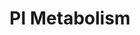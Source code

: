 ---
annotations:
- type: Pathway Ontology
  value: classic metabolic pathway
- type: Pathway Ontology
  value: lipid metabolic pathway
authors:
- ReactomeTeam
- Anwesha
- Ryanmiller
description: 'Phosphatidylinositol (PI), a membrane phospholipid, can be reversibly
  phosphorylated at the 3, 4, and 5 positions of the inositol ring to generate seven
  phosphoinositides: phosphatidylinositol 3-phosphate (PI3P), phosphatidylinositol
  4-phosphate (PI4P), phosphatidylinositol 5-phosphate (PI5P), phosphatidylinositol
  3,4-bisphosphate PI(3,4)P2, phosphatidylinositol 4,5-bisphosphate PI(4,5)P2, phosphatidylinositol
  3,5-bisphosphate PI(3,5)P2, and phosphatidylinositol 3,4,5-trisphosphate (PI(3,4,5)P3).
  These seven phosphoinositides, which are heterogeneously distributed within cells,
  can serve as signature components of different intracellular compartment membranes
  and so help to mediate specificity of membrane interactions. Phosphoinositide levels
  are tightly regulated spatially and temporally by the action of various kinases
  and phosphatases whilst PI(4,5)P2 is also a substrate for phospholipase C. The differential
  localisation of each of these enzymes on specific compartment membranes ensures
  maintenance of the heterogeneous distribution of phosphoinositides despite the continuous
  membrane flow from one compartment to another.<br><br>PI is primarily synthesised
  in the endoplasmic reticulum from where the phospholipid is exported to other compartments
  via membrane traffic or via cytosolic phospholipid transfer proteins. Phosphorylation
  of PI to PI4P primarily occurs in the Golgi, where PI4P plays an important role
  in the biogenesis of transport vesicles such as the secretory vesicle involved in
  its transport to the plasma membrane. At this place, PI4P has a major function acting
  as a precursor of PI(4,5)P2, which is located predominantly at this membrane. PI(4,5)P2
  binds and regulates a wide range of proteins that function on the cell surface and
  serves as a precursor for second messengers. Additionally, it helps define this
  membrane as a target for secretory vesicles, functions as a coreceptor in endocytic
  processes, and functions as a cofactor for actin nucleation.<br><br>At the plasma
  membrane, PI(4,5)P2 is further phosphorylated to PI(3,4,5)P3, another phosphoinositide
  with important signalling functions including stimulating cell survival and proliferation.
  The inositol 3-phosphatase, phosphatase and tensin homolog (PTEN) regenerates PI(4,5)P2,
  while the 5-phosphatases convert PI(3,4,5)P3 into the phosphoinositide, PI(3,4)P2,
  propagating the signal initiated by PI(3,4,5)P3. PI(3,4)P2 is further dephosphorylated
  in the endocytic pathway by inositol 4-phosphatases to PI3P, the signature phosphoinositide
  of the early endosomal compartment and a ligand for numerous endosomal proteins.
  However, the bulk of PI3P is generated directly in the endosomes by phosphorylation
  of PI. The subsequent endosomal phosphorylation of PI3P to PI(3,5)P2 is believed
  to generate docking sites for recruitment of cytosolic factors responsible for the
  control of outgoing traffic from the endosomes. The main localisation and function
  of the low abundance phosphoinositide PI5P, that can be generated by several pathways,
  remains to be determined (Krauss & Haucke 2007, Leventis & Grinstein 2010, Roth
  2004, Gees et al. 2010, De Matteis & Godi 2004, van Meer et al. 2008, Vicinanza
  et al. 2008, Lemmon 2008, Kutaleladze 2010, Robinson & Dixon 2006, Blero et al.
  2007, Liu & Bankaitis 2010, McCrea & De Camilli 2009, Vicinanza et al. 2008, Di
  Paolo & De Camilli, 2006).  View original pathway at [http://www.reactome.org/PathwayBrowser/#DIAGRAM=1483255
  Reactome].'
last-edited: 2021-01-25
organisms:
- Homo sapiens
redirect_from:
- /index.php/Pathway:WP2747
- /instance/WP2747
schema-jsonld:
- '@context': https://schema.org/
  '@id': https://wikipathways.github.io/pathways/WP2747.html
  '@type': Dataset
  creator:
    '@type': Organization
    name: WikiPathways
  description: 'Phosphatidylinositol (PI), a membrane phospholipid, can be reversibly
    phosphorylated at the 3, 4, and 5 positions of the inositol ring to generate seven
    phosphoinositides: phosphatidylinositol 3-phosphate (PI3P), phosphatidylinositol
    4-phosphate (PI4P), phosphatidylinositol 5-phosphate (PI5P), phosphatidylinositol
    3,4-bisphosphate PI(3,4)P2, phosphatidylinositol 4,5-bisphosphate PI(4,5)P2, phosphatidylinositol
    3,5-bisphosphate PI(3,5)P2, and phosphatidylinositol 3,4,5-trisphosphate (PI(3,4,5)P3).
    These seven phosphoinositides, which are heterogeneously distributed within cells,
    can serve as signature components of different intracellular compartment membranes
    and so help to mediate specificity of membrane interactions. Phosphoinositide
    levels are tightly regulated spatially and temporally by the action of various
    kinases and phosphatases whilst PI(4,5)P2 is also a substrate for phospholipase
    C. The differential localisation of each of these enzymes on specific compartment
    membranes ensures maintenance of the heterogeneous distribution of phosphoinositides
    despite the continuous membrane flow from one compartment to another.<br><br>PI
    is primarily synthesised in the endoplasmic reticulum from where the phospholipid
    is exported to other compartments via membrane traffic or via cytosolic phospholipid
    transfer proteins. Phosphorylation of PI to PI4P primarily occurs in the Golgi,
    where PI4P plays an important role in the biogenesis of transport vesicles such
    as the secretory vesicle involved in its transport to the plasma membrane. At
    this place, PI4P has a major function acting as a precursor of PI(4,5)P2, which
    is located predominantly at this membrane. PI(4,5)P2 binds and regulates a wide
    range of proteins that function on the cell surface and serves as a precursor
    for second messengers. Additionally, it helps define this membrane as a target
    for secretory vesicles, functions as a coreceptor in endocytic processes, and
    functions as a cofactor for actin nucleation.<br><br>At the plasma membrane, PI(4,5)P2
    is further phosphorylated to PI(3,4,5)P3, another phosphoinositide with important
    signalling functions including stimulating cell survival and proliferation. The
    inositol 3-phosphatase, phosphatase and tensin homolog (PTEN) regenerates PI(4,5)P2,
    while the 5-phosphatases convert PI(3,4,5)P3 into the phosphoinositide, PI(3,4)P2,
    propagating the signal initiated by PI(3,4,5)P3. PI(3,4)P2 is further dephosphorylated
    in the endocytic pathway by inositol 4-phosphatases to PI3P, the signature phosphoinositide
    of the early endosomal compartment and a ligand for numerous endosomal proteins.
    However, the bulk of PI3P is generated directly in the endosomes by phosphorylation
    of PI. The subsequent endosomal phosphorylation of PI3P to PI(3,5)P2 is believed
    to generate docking sites for recruitment of cytosolic factors responsible for
    the control of outgoing traffic from the endosomes. The main localisation and
    function of the low abundance phosphoinositide PI5P, that can be generated by
    several pathways, remains to be determined (Krauss & Haucke 2007, Leventis & Grinstein
    2010, Roth 2004, Gees et al. 2010, De Matteis & Godi 2004, van Meer et al. 2008,
    Vicinanza et al. 2008, Lemmon 2008, Kutaleladze 2010, Robinson & Dixon 2006, Blero
    et al. 2007, Liu & Bankaitis 2010, McCrea & De Camilli 2009, Vicinanza et al.
    2008, Di Paolo & De Camilli, 2006).  View original pathway at [http://www.reactome.org/PathwayBrowser/#DIAGRAM=1483255
    Reactome].'
  keywords:
  - 'PC '
  - 'PIK3CB '
  - PIK3C2A:Ca2+/Mg2+
  - 'RAB4A '
  - 'MTMR8 '
  - 'PIK3C2G '
  - MTMR7:MTMR9
  - 'TNFAIP8 '
  - SBF2 homodimer
  - 'PI(3,4)P2 '
  - 'PITPNB '
  - 'RAB14 '
  - p-Y281,292-RUFY1
  - MTMR2:SBF1
  - p-Y281,292-RUFY1:p-Y281,292-RUFY1:RAB4A:GTP:RAB5:GTP:RAB14:GTP
  - lysophosphatidylcholine
  - MTMR2:SBF2 Tetramer
  - 'PI4P '
  - PI4KA/2B
  - GPCho
  - PIK3C2A/3
  - ADP
  - MTMR2 homodimer
  - ATP
  - RUFY1
  - PI(3,5)P2
  - ENPP6
  - RAB4A:GTP
  - MTMR8
  - signaling
  - TCR signaling
  - RAB14:GTP
  - 'PLEKHA3 '
  - 'PIKFYVE '
  - 'GTP '
  - RAB5A:GTP
  - 'Mg2+ '
  - MTM1,MTMR1,MTMR3,MTMR6,MTMR14,SYNJ1,SYNJ2
  - SYNJ/INPP5(1)
  - 'PI(4,5)P2 '
  - 'TPTE '
  - BMX
  - Ins
  - PNPLA7
  - Cho
  - 'PLEKHA5 '
  - 'PIK3C2A '
  - 'TPTE2 '
  - MTMR7
  - 'PIK3R3 '
  - PIP4K2/5K1
  - 'MTM1 '
  - 'MTMR9 '
  - ARF1:PLEKHA3,8:PI4P
  - 'TNFAIP8L1 '
  - OCRL/INPP5E
  - 'ARF3 '
  - ARF1/3:GTP
  - 'MTMR4 '
  - PIK3(2)
  - MTM1,MTMR2,MTMR4
  - SACM1L
  - MTMR6:MTMR9,MTMR8:MTMR9
  - PI3P
  - Pi
  - Regulation of TP53
  - 'PTPN13 '
  - 'INPP4A '
  - 'MTMR7 '
  - PI4P
  - SYNJs,OCRL
  - 'PIK3CD '
  - PIP3 activates AKT
  - PC:PITPNB
  - 'PLEKHA1 '
  - PI5P
  - TMEM55B
  - 'PLEKHA8 '
  - Acetylation
  - INPP5(2)
  - INPP4A/B
  - PLEKHA3,8
  - 'VAC14 '
  - PI(3,4)P2
  - 'RAB5A '
  - 'ARF1 '
  - 'PIP4K2C '
  - 'PIK3CA '
  - 'INPP5D '
  - MTMR9
  - PNPLA6
  - 'SBF2 '
  - PI(3,4)P2,
  - 'Ca2+ '
  - Activity through
  - PI4K2A/2B
  - PIK3C2A/G
  - 'INPPL1 '
  - MTMR10
  - 'INPP4B '
  - PLEKHA4,(5,6)
  - 'MTMR10 '
  - LCFA(-)
  - 'MTMR3 '
  - 'INPP5E '
  - PIP4K2 dimers
  - 'PI(3,5)P2 '
  - GroPIns
  - 'MTMR12 '
  - 'PLEKHA4 '
  - 'PIP4K2A '
  - MTMR8:MTMR9
  - MTM1:MTMR12
  - PI(4,5)P2,
  - 'SBF1 '
  - 'OCRL '
  - 'PIP5K1B '
  - GDPD1
  - 'p-Y281,292-RUFY1 '
  - MTMR6
  - MAG
  - PIK3C(1)
  - 'PIK3C3 '
  - PI
  - 'TNFAIP8L3 '
  - 'INPP5(1) '
  - 'MTMR1 '
  - ARF1/3:GTP:PI4KB
  - 'INPP5J '
  - SBF1
  - 'PIK3R1 '
  - 'INPP5K '
  - 'PIK3C2B '
  - 'Mn2+ '
  - PTPN13:PLEKHA1,2:PIP2
  - PI(3,4,5)P3
  - 'PIK3R4 '
  - 'PI '
  - PIKFYVE:VAC14:FIG4
  - PI(4,5)P2
  - PI4KB
  - p-Y281,292-RUFY1:PI3P
  - LysoPtdCho
  - ChoP
  - 'PIP5K1A '
  - 'FIG4 '
  - 'PI4KA '
  - H2O
  - PIP5K1A/B
  - 'PI4K2B '
  - PTEN
  - GDE1
  - 'PI4KB '
  - 'PI(3,4,5)P3 '
  - 'PIP4K2B '
  - PLEKHA4,(5,6):PI3P
  - PI:PITPNB
  - MTMR6:MTMR9
  - MTMR2:MTMR12
  - 'PI4K2A '
  - PI5P, PI3P,
  - GDPD3
  - GDPD5
  - 'MTMR14 '
  - EPH-Ephrin signaling
  - 'TNFAIP8L2 '
  - INPP5F
  - 'SYNJ2 '
  - 'PIK3R6 '
  - 'PIK3R2 '
  - PI4KA/2A/2B
  - MTM1,MTMR2,MTMR4,MTMR7
  - 'PLEKHA6 '
  - 'PI5P '
  - 'PI3P '
  - MTM1
  - TNFAIP8 proteins
  - 'SYNJ1 '
  - 'PLEKHA2 '
  - 'PIP5K1C '
  - G3P
  - PTPN13:PLEKHA1,2
  - PC
  - MTMR12
  - TPTE2-like proteins
  - 'MTMR2 '
  - 'MTMR6 '
  - PIP5K1A-C
  - 'PIK3R5 '
  - ARF1
  - 'PIK3CG '
  - MTMR2:MTMR10
  - MTMR2
  license: CC0
  name: PI Metabolism
seo: CreativeWork
title: PI Metabolism
wpid: WP2747
---